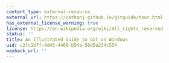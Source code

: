 ```yaml
---
content_type: external-resource
external_url: https://nathanj.github.io/gitguide/tour.html
has_external_license_warning: true
license: https://en.wikipedia.org/wiki/All_rights_reserved
status: ''
title: An Illustrated Guide to Git on Windows
uid: c2fc1b7f-4d43-4466-b54a-50d5a234c554
wayback_url: ''
---
```

